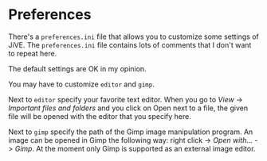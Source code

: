 Preferences
===========

There's a `preferences.ini` file that allows you to customize
some settings of JiVE. The `preferences.ini` file contains lots
of comments that I don't want to repeat here.

The default settings are OK in my opinion.

You may have to customize `editor` and `gimp`.

Next to `editor` specify your favorite text editor. When
you go to *View* -> *Important files and folders* and
you click on Open next to a file, the given file
will be opened with the editor that you specify here.

Next to `gimp` specify the path of the Gimp image manipulation
program. An image can be opened in Gimp the following
way: right click -> *Open with...* -> *Gimp*. At the
moment only Gimp is supported as an external image editor.
